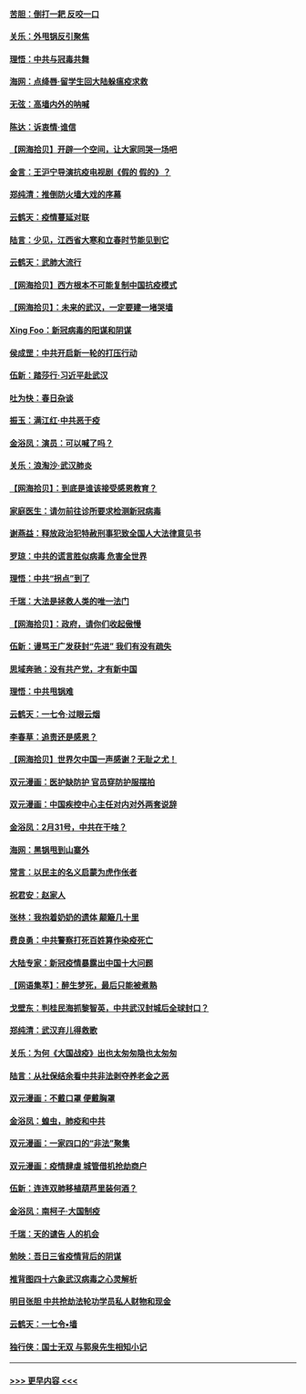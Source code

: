 #### [苦胆：倒打一耙 反咬一口](../pages/nsc993/n11944542.md?t=03170102) 
#### [关乐：外甩锅反引聚焦](../pages/nsc993/n11944211.md?t=03170102) 
#### [理悟：中共与冠毒共舞](../pages/nsc993/n11944197.md?t=03170102) 
#### [海网：点绛唇‧留学生回大陆躲瘟疫求救](../pages/nsc993/n11944043.md?t=03170102) 
#### [无弦：高墙内外的呐喊](../pages/nsc993/n11943684.md?t=03170102) 
#### [陈达：诉衷情·谁信](../pages/nsc993/n11942899.md?t=03170102) 
#### [【网海拾贝】开辟一个空间，让大家同哭一场吧](../pages/nsc993/n11942165.md?t=03170102) 
#### [金言：王沪宁导演抗疫电视剧《假的 假的》？](../pages/nsc993/n11941510.md?t=03170102) 
#### [郑纯清：推倒防火墙大戏的序幕](../pages/nsc993/n11940838.md?t=03170102) 
#### [云鹤天：疫情蔓延对联](../pages/nsc993/n11940579.md?t=03170102) 
#### [陆言：少见，江西省大寒和立春时节能见到它](../pages/nsc993/n11939983.md?t=03170102) 
#### [云鹤天：武肺大流行](../pages/nsc993/n11939902.md?t=03170102) 
#### [【网海拾贝】西方根本不可能复制中国抗疫模式](../pages/nsc993/n11939725.md?t=03170102) 
#### [【网海拾贝】：未来的武汉，一定要建一堵哭墙](../pages/nsc993/n11938684.md?t=03170102) 
#### [Xing Foo：新冠病毒的阳谋和阴谋](../pages/nsc993/n11936086.md?t=03170102) 
#### [侯成罡：中共开启新一轮的打压行动](../pages/nsc993/n11935730.md?t=03170102) 
#### [伍新：踏莎行‧习近平赴武汉](../pages/nsc993/n11935157.md?t=03170102) 
#### [吐为快：春日杂谈](../pages/nsc993/n11934776.md?t=03170102) 
#### [振玉：满江红‧中共恶于疫](../pages/nsc993/n11934647.md?t=03170102) 
#### [金浴凤：演员：可以喊了吗？](../pages/nsc993/n11934602.md?t=03170102) 
#### [关乐：浪淘沙·武汉肺炎](../pages/nsc993/n11931792.md?t=03170102) 
#### [【网海拾贝】：到底是谁该接受感恩教育？](../pages/nsc993/n11931552.md?t=03170102) 
#### [家庭医生：请勿前往诊所要求检测新冠病毒](../pages/nsc993/n11929190.md?t=03170102) 
#### [谢燕益：释放政治犯特赦刑事犯致全国人大法律意见书](../pages/nsc993/n11928978.md?t=03170102) 
#### [罗琼：中共的谎言胜似病毒 危害全世界](../pages/nsc993/n11922636.md?t=03170102) 
#### [理悟：中共“拐点”到了](../pages/nsc993/n11928496.md?t=03170102) 
#### [千瑞：大法是拯救人类的唯一法门](../pages/nsc993/n11927637.md?t=03170102) 
#### [【网海拾贝】：政府，请你们收起傲慢](../pages/nsc993/n11926932.md?t=03170102) 
#### [伍新：谩骂王广发获封“先进” 我们有没有疏失](../pages/nsc993/n11926101.md?t=03170102) 
#### [思域奔驰：没有共产党，才有新中国](../pages/nsc993/n11926058.md?t=03170102) 
#### [理悟：中共甩锅难](../pages/nsc993/n11925355.md?t=03170102) 
#### [云鹤天：一七令·过眼云烟](../pages/nsc993/n11925284.md?t=03170102) 
#### [李春草：追责还是感恩？](../pages/nsc993/n11925274.md?t=03170102) 
#### [【网海拾贝】世界欠中国一声感谢？无耻之尤！](../pages/nsc993/n11925239.md?t=03170102) 
#### [双元漫画：医护缺防护 官员穿防护服摆拍](../pages/nsc993/n11923899.md?t=03170102) 
#### [双元漫画：中国疾控中心主任对内对外两套说辞](../pages/nsc993/n11921994.md?t=03170102) 
#### [金浴凤：2月31号，中共在干啥？](../pages/nsc993/n11922706.md?t=03170102) 
#### [海网：黑锅甩到山寨外](../pages/nsc993/n11922688.md?t=03170102) 
#### [常言：以民主的名义启蒙为虎作伥者](../pages/nsc993/n11922217.md?t=03170102) 
#### [祝君安：赵家人](../pages/nsc993/n11922209.md?t=03170102) 
#### [张林：我抱着奶奶的遗体 颠簸几十里](../pages/nsc993/n11920945.md?t=03170102) 
#### [费良勇：中共警察打死百姓算作染疫死亡](../pages/nsc993/n11919264.md?t=03170102) 
#### [大陆专家：新冠疫情暴露出中国十大问题](../pages/nsc993/n11919187.md?t=03170102) 
#### [【网语集萃】：醉生梦死，最后只能被煮熟](../pages/nsc993/n11918994.md?t=03170102) 
#### [戈壁东：判桂民海抓黎智英，中共武汉封城后全球封口？](../pages/nsc993/n11917982.md?t=03170102) 
#### [郑纯清：武汉弃儿得救歌](../pages/nsc993/n11917881.md?t=03170102) 
#### [关乐：为何《大国战疫》出也太匆匆隐也太匆匆](../pages/nsc993/n11917792.md?t=03170102) 
#### [陆言：从社保结余看中共非法剥夺养老金之恶](../pages/nsc993/n11917084.md?t=03170102) 
#### [双元漫画：不戴口罩 便戴胸罩](../pages/nsc993/n11916447.md?t=03170102) 
#### [金浴凤：蝗虫，肺疫和中共](../pages/nsc993/n11916904.md?t=03170102) 
#### [双元漫画：一家四口的“非法”聚集](../pages/nsc993/n11916378.md?t=03170102) 
#### [双元漫画：疫情肆虐 城管借机抢劫商户](../pages/nsc993/n11916310.md?t=03170102) 
#### [伍新：连连双肺移植葫芦里装何酒？](../pages/nsc993/n11913667.md?t=03170102) 
#### [金浴凤：南柯子·大国制疫](../pages/nsc993/n11913657.md?t=03170102) 
#### [千瑞：天的谴告  人的机会](../pages/nsc993/n11913309.md?t=03170102) 
#### [勉映：吾日三省疫情背后的阴谋](../pages/nsc993/n11913079.md?t=03170102) 
#### [推背图四十六象武汉病毒之心灵解析](../pages/nsc993/n11911761.md?t=03170102) 
#### [明目张胆 中共抢劫法轮功学员私人财物和现金](../pages/nsc993/n11910262.md?t=03170102) 
#### [云鹤天：一七令▪墙](../pages/nsc993/n11910627.md?t=03170102) 
#### [独行侠：国士无双 与郭泉先生相知小记](../pages/nsc993/n11910613.md?t=03170102) 

----
#### [ >>> 更早内容 <<< ](../indexes/nsc993-earlier.md)

